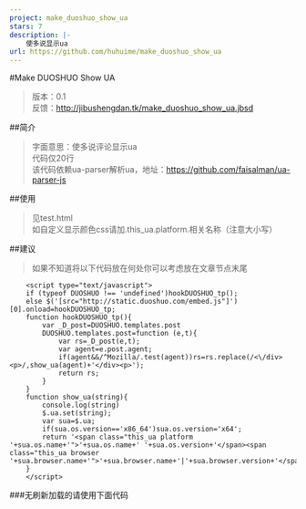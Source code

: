 ```yaml
---
project: make_duoshuo_show_ua
stars: 7
description: |-
    使多说显示ua
url: https://github.com/huhuime/make_duoshuo_show_ua
---
```


#Make DUOSHUO Show UA
> 版本：0.1<br>
> 反馈：http://jibushengdan.tk/make_duoshuo_show_ua.jbsd

##简介
> 字面意思：使多说评论显示ua<br>
> 代码仅20行<br>
> 该代码依赖ua-parser解析ua，地址：https://github.com/faisalman/ua-parser-js

##使用
> 见test.html<br>
> 如自定义显示颜色css请加.this_ua.platform.相关名称（注意大小写）

##建议
> 如果不知道将以下代码放在何处你可以考虑放在文章节点末尾

		<script type="text/javascript">
		if (typeof DUOSHUO !== 'undefined')hookDUOSHUO_tp();
		else $('[src="http://static.duoshuo.com/embed.js"]')[0].onload=hookDUOSHUO_tp;
		function hookDUOSHUO_tp(){
			var _D_post=DUOSHUO.templates.post
			DUOSHUO.templates.post=function (e,t){
				var rs=_D_post(e,t);
				var agent=e.post.agent;
				if(agent&&/^Mozilla/.test(agent))rs=rs.replace(/<\/div><p>/,show_ua(agent)+'</div><p>');
				return rs;
			}
		}
		function show_ua(string){
			console.log(string)
			$.ua.set(string);
			var sua=$.ua;
			if(sua.os.version=='x86_64')sua.os.version='x64';
			return '<span class="this_ua platform '+sua.os.name+'">'+sua.os.name+' '+sua.os.version+'</span><span class="this_ua browser '+sua.browser.name+'">'+sua.browser.name+'|'+sua.browser.version+'</span>';
		}
		</script>

###无刷新加载的请使用下面代码
		<script type="text/javascript">
		if (typeof DUOSHUO !== 'undefined')hookDUOSHUO_tp();
		else $('[src="http://static.duoshuo.com/embed.js"]')[0].onload=hookDUOSHUO_tp;
		var hookDUOSHUO_bl=false;
		function hookDUOSHUO_tp(){
			if(hookDUOSHUO_bl)return;
			else hookDUOSHUO_bl=true;
			var _D_post=DUOSHUO.templates.post;
			DUOSHUO.templates.post=function (e,t){
				var rs=_D_post(e,t);
			var agent=e.post.agent;
				if(agent&&/^Mozilla/.test(agent))rs=rs.replace(/<\/div><p>/,show_ua(agent)+'</div><p>');
				return rs;
			}
		}
		function show_ua(string){
			console.log(string)
			$.ua.set(string);
			var sua=$.ua;
			if(sua.os.version=='x86_64')sua.os.version='x64';
			return '<span class="this_ua platform '+sua.os.name+'">'+sua.os.name+' '+sua.os.version+'</span><span class="this_ua browser '+sua.browser.name+'">'+sua.browser.name+'|'+sua.browser.version+'</span>';
		}
		</script>

